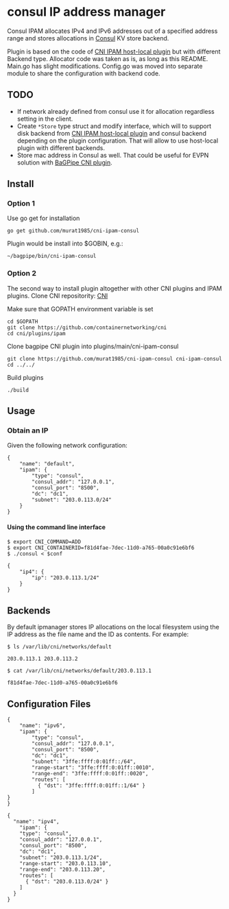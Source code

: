 # consul IP address manager

Consul IPAM allocates IPv4 and IPv6 addresses out of a specified address range and stores allocations in [Consul](https://www.consul.io/) KV store backend. 

Plugin is based on the code of [CNI IPAM host-local plugin](https://github.com/containernetworking/cni/tree/master/plugins/ipam/host-local) but with different Backend type.
Allocator code was taken as is, as long as this README. Main.go has slight modifications. Config.go was moved into separate module to share the configuration with backend code.

## TODO
- If network already defined from consul use it for allocation regardless setting in the client.
- Create ```*Store``` type struct and modify interface, which will to support disk backend from [CNI IPAM host-local plugin](https://github.com/containernetworking/cni/tree/master/plugins/ipam/host-local) and consul backend depending on the plugin configuration. That will allow to use host-local plugin with different backends. 
- Store mac address in Consul as well. That could be useful for EVPN solution with [BaGPipe CNI plugin](https://github.com/murat1985/bagpipe-bgp).

## Install

### Option 1
Use go get for installation
````
go get github.com/murat1985/cni-ipam-consul
````

Plugin would be install into $GOBIN, e.g.:
```
~/bagpipe/bin/cni-ipam-consul
```

### Option 2
The second way to install plugin altogether with other CNI plugins and IPAM plugins. Clone CNI repositority: [CNI](https://github.com/containernetworking/cni)

Make sure that GOPATH environment variable is set

```
cd $GOPATH
git clone https://github.com/containernetworking/cni
cd cni/plugins/ipam
```

Clone bagpipe CNI plugin into plugins/main/cni-ipam-consul

```
git clone https://github.com/murat1985/cni-ipam-consul cni-ipam-consul
cd ../../
```

Build plugins

```
./build
```

## Usage

### Obtain an IP

Given the following network configuration:

```
{
    "name": "default",
    "ipam": {
        "type": "consul",
        "consul_addr": "127.0.0.1",
        "consul_port": "8500",
        "dc": "dc1",
        "subnet": "203.0.113.0/24"
    }
}
```

#### Using the command line interface

```
$ export CNI_COMMAND=ADD
$ export CNI_CONTAINERID=f81d4fae-7dec-11d0-a765-00a0c91e6bf6
$ ./consul < $conf
```

```
{
    "ip4": {
        "ip": "203.0.113.1/24"
    }
}
```

## Backends

By default ipmanager stores IP allocations on the local filesystem using the IP address as the file name and the ID as contents. For example:

```
$ ls /var/lib/cni/networks/default
```
```
203.0.113.1	203.0.113.2
```

```
$ cat /var/lib/cni/networks/default/203.0.113.1
```
```
f81d4fae-7dec-11d0-a765-00a0c91e6bf6
```

## Configuration Files


```
{
	"name": "ipv6",
    "ipam": {
        "type": "consul",
        "consul_addr": "127.0.0.1",
        "consul_port": "8500",
        "dc": "dc1",
        "subnet": "3ffe:ffff:0:01ff::/64",
        "range-start": "3ffe:ffff:0:01ff::0010",
        "range-end": "3ffe:ffff:0:01ff::0020",
        "routes": [
          { "dst": "3ffe:ffff:0:01ff::1/64" }
        ]
}
}
```

```
{
  "name": "ipv4",
	"ipam": {
    "type": "consul",
    "consul_addr": "127.0.0.1",
    "consul_port": "8500",
    "dc": "dc1",
    "subnet": "203.0.113.1/24",
    "range-start": "203.0.113.10",
    "range-end": "203.0.113.20",
    "routes": [
      { "dst": "203.0.113.0/24" }
    ]
  }
}
```
